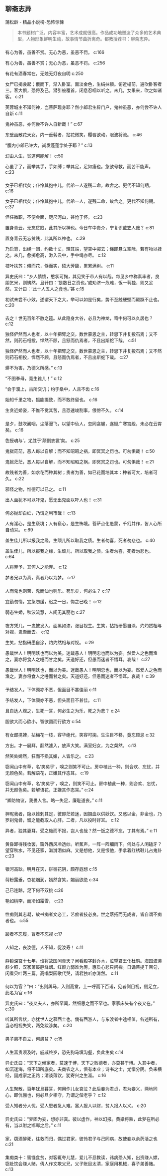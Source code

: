 ## 聊斋志异

蒲松龄  -  精品小说榜-恐怖惊悚

> 本书题材广泛，内容丰富，艺术成就很高。作品成功地塑造了众多的艺术典型，人物形象鲜明生动，故事情节曲折离奇。都教授荐书：聊斋志异。


### 

有心为善，虽善不赏。无心为恶，虽恶不罚。 c:166

有心为善，虽善不赏；无心为恶，虽恶不罚。 c:256

有花有酒春常在，无烛无灯夜自明 c:250

女尸已揭衾起；俄而下，渐入卧室。面淡金色，生绢抹额。俯近榻前，遍吹卧客者三。客大惧，恐将及己，潜引被覆首，闭息忍咽以听之。未几，女果来，吹之如诸客。 c:21

芙蓉城主不知何神，岂菩萨现身耶？然小郎君生辟门户，鬼神虽恶，亦何尝不许人自新 c:11

鬼神虽恶，亦何尝不许人自新哉！” c:67

东壁画散花天女，内一垂髫者，拈花微笑，樱唇欲动，眼波将流。 c:46

“腹内小郎已许大，尚发蓬蓬学处子耶？” c:13

幻由人生，贫道何能解！ c:50

心虽了了，而举其手，手如缚；举其足，足如痿也。急欲号救，而苦不能声。 c:23

### 

女子已相代矣；仆怜其抱中儿，代弟一人遂残二命，故舍之。更代不知何期。 c:16

女子已相代矣；仆怜其抱中儿，代弟一人，遂残二命，故舍之。更代不知何期。 c:37

但任微职，不便会面，咫尺河山，甚怆于怀。 c:23

置身青云，无忘贫贱，此其所以神也。今日车中贵介，宁复识戴笠人哉？ c:81

置身青云无忘贫贱，此其所以神也。 c:29

乃启笥，出绳一团，约数十丈，理其端，望空中掷去；绳即悬立空际，若有物以挂之。未几，愈掷愈高，渺入云中，手中绳亦尽。 c:12

枝叶扶苏；倏而花，倏而实，硕大芳馥，累累满树。 c:11

异史氏曰：“乡人愦愦，憨状可掬，其见笑于市人有以哉。每见乡中称素丰者，良朋乞米，则怫然，且计曰：‘是数日之资也。’或劝济一危难，饭一茕独，则又忿然，又计曰：‘此十人五人之食也。’甚 c:15

初试未尝不小效，遂谓天下之大，举可以如是行矣，势不至触硬壁而颠蹶不止也。 c:20

### 

去之！世无百年不散之筵。从此隐身大谷，必且为神龙，笥中何可以久居也？ c:12

独怪俨然而人也者，以十年把臂之交，数世蒙恩之主，转思下井复投石焉；又不然，则药石相投，悍然不顾，且怒而仇焉者，不且出斯蛇下哉。 c:51

独怪俨然而人也者，以十年把臂之交，数世蒙恩之主，转思下井复投石焉；又不然则药石相投，悍然不顾，且怒而仇焉者，不且出斯蛇下哉。 c:27

蟒不为害，乃德义所感。” c:13

“不图拳母，竟生锥儿！” c:12

“会于濮上，古所交讥；约于桑中，人且不齿 c:16

始知千里之物，狐能摄致，而不敢终留也。 c:16

生贪近娇姿，不惟不觉其苦，且恐速竣割事，偎傍不久。 c:14

### 

是夕，鼓吹阗咽，尘落漫飞，以望中仙人，忽同衾幄，遂疑广寒宫殿，未必在云霄矣。 c:16

色授魂与’，尤胜于‘颠倒衣裳’矣。 c:25

鬼狱茫茫，恶人每以自解；而不知昭昭之祸，即冥冥之罚也。可勿惧哉！ c:50

鬼狱茫茫，恶人每以自解，而不知昭昭之祸，即冥冥之罚也。可勿惧哉！ c:21

故贱者为善，如求花而种其树；贵者为善，如已花而培其本：种者可大，培者可久。 c:22

邪怪之物，惟德可以已之。 c:11

出人面犹不可以吓鬼，愿无出鬼面以吓人也！ c:31

### 

何必抛却白纻，乃谓之利市哉！ c:13

人有淫心，是生亵境；人有亵心，是生怖境。菩萨点化愚蒙，千幻并作，皆人心所自动耳。 c:89

盖生佳儿所以报我之缘，生顽儿所以取我之债。生者勿喜，死者勿悲也。 c:40

盖生佳儿，所以报我之缘，生顽儿，所以取我之债。生者勿喜，死者勿悲也。 c:64

人将弃予，其何人之能弃。 c:12

梦者兄以为真，真者乃以为梦。 c:17

### 

人而鬼也则苦，鬼而仙也则乐。苟乐矣，何必生？ c:17

宜勤勿惰，宜急勿缓，迟之一日，悔之已晚！ c:12

弱态生娇，秋波流慧，人间无其丽也 c:27

### 

夜方凭几，一鬼披发入，面黑如漆，张目视生。生笑，拈指研墨自涂，灼灼然相与对视，鬼惭而去。 c:12

生笑，拈指研墨自涂，灼灼然相与对视。 c:29

愚哉世人！明明妖也而以为美。迷哉愚人！明明忠也而以为妄。然爱人之色而渔之，妻亦将食人之唾而甘之矣。天道好还，但愚而迷者不悟耳。哀哉！ c:27

愚哉世人！明明妖也，而以为美。迷哉愚人！明明忠也，而以为妄。然爱人之色而渔之，妻亦将食人之唾而甘之矣。天道好还，但愚而迷者不悟耳。哀哉！ c:39

### 

予结发人，下体颇亦不恶，但面目不甚佳丽 c:11

予结发人，下体颇亦不恶，但头面目不甚佳。 c:11

且自达人观之，生死一耳，何必生之为乐，死之为悲？ c:24

胆欲大而心欲小，智欲圆而行欲方 c:54

### 

有女郎携婢，拈梅花一枝，容华绝代，笑容可掬。生注目不移，竟忘顾忌 c:32

方出。才一展拜，翻然遽入，放声大笑。满室妇女，为之粲然。 c:13

然笑处嫣然，狂而不损其媚，人皆乐之。 c:23

窃闻山中有草，名‘笑矣乎’，嗅之则笑不可止。房中植此一种，则合欢、忘忧，并无颜色矣。若解语花，正嫌其作态耳。 c:19

窃闻山中有草，名‘笑矣乎’，嗅之，则笑不可止。房中植此一种，则合欢、忘忧，并无颜色矣。若解语花，正嫌其作态耳。” c:24

“卿防物议，我畏人言。略一失足，廉耻道丧。” c:11

### 

狎昵我者，隐以锥刺其足，彼即茫若迷，因摄血以供妖饮。又惑以金，非金也，乃罗刹鬼骨，留之能截取人心肝。二者，凡以投时好耳。 c:12

异者，独其妻耳。受之施而不报，岂人也哉？然一饭之德不忘，丁其有焉。” 
 c:11

### 

黄昏卸得残妆罢，窗外西风冷透纱。听蕉声，一阵一阵细雨下。何处与人闲磕牙？望穿秋水，不见还家，潸潸泪似麻。又是想他，又是恨他，手拿着红绣鞋儿占鬼卦 c:23

### 

银河高耿。明月在天，徘徊花阴，颇存遐想 c:15

荷粉露垂，杏花烟润，嫣然含笑，媚丽欲绝 c:34

己巳连踪，足下何不双挑 c:26

艳如桃李，而冷如霜雪， c:23

### 

性痴则其志凝，故书痴者文必工，艺痴者技必良。世之落拓而无成者，皆自谓不痴者也。 c:55

### 

跛者不忘履，盲者不忘视 c:17

### 

人知之，丧汝德，人不知，促汝寿！ c:11

### 

静锁深宫十七年，谁将故国问青天？闲看殿字封乔木，泣望君王化杜鹃。海国波涛斜夕照，汉家箫鼓静烽烟。红颜力弱难为厉，惠质心悲只问禅。日诵菩提千百句，闲看贝叶两三篇。高唱梨园歌代哭，请君独听亦潸然。 c:11

### 

何以为官？”曰：“出则舆马，入则高堂，上一呼而下百诺，见者侧目视，侧足立，此名为官 c:16

异史氏曰：“夜叉夫人，亦所罕闻，然细思之而不罕也。家家床头有个夜叉在。” c:30

听其所言状，亦犹世人之慕西土也。倘有西游人，与东渡者中途相值，各述所有，当必相视失笑，两免跋涉矣。 c:20

### 

男子患不自立，何患贫？ c:15

### 

人生富贵须及时，戚戚终岁，恐先狗马填沟壑，负此生矣 c:14

异史氏曰：“天下之倾家者，莫速于博，天下之败德者，亦莫甚于博。入其中者，如沉迷海，将不知所底矣。夫商农之人，俱有本业；诗书之士，尤惜分阴。负耒横经，固成家之正路；清谈薄饮，犹寄兴之生涯。 c:16

### 

人生聚散，百年犹旦暮耳，何用作儿女哀泣？此后妾为君贞，君为妾义，两地同心，即伉俪也，何必旦夕相守，乃谓之偕老乎？ c:12

受人知者分人忧，受人恩者急人难。富人报人以财，贫人报人以义。 c:20

### 

异史氏曰：“梦固为妄，想亦非真。彼以虚作，神以幻报。黄粱将熟，此梦在所必有，当以附之邯郸之后。” c:11

### 

家，窃酒醉死，往救而归，偶过君家，彼怜君子与己同病，故使妾以余药活之也 c:21

### 

集痴类十：窖镪食贫，对客辄夸儿慧，爱儿不忍教读，讳病恐人知，出资赚人嫖，窃赴饮会赚人赌，倩人作文欺父兄，父子账目太清，家庭用机械，喜子弟善赌。 c:13